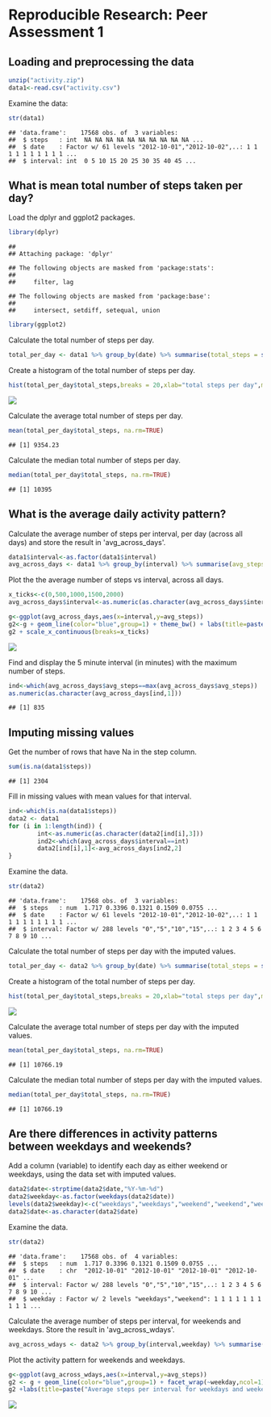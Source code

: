 # Reproducible Research: Peer Assessment 1


## Loading and preprocessing the data

```r
unzip("activity.zip")
data1<-read.csv("activity.csv")
```

Examine the data:

```r
str(data1)
```

```
## 'data.frame':	17568 obs. of  3 variables:
##  $ steps   : int  NA NA NA NA NA NA NA NA NA NA ...
##  $ date    : Factor w/ 61 levels "2012-10-01","2012-10-02",..: 1 1 1 1 1 1 1 1 1 1 ...
##  $ interval: int  0 5 10 15 20 25 30 35 40 45 ...
```

## What is mean total number of steps taken per day?
Load the dplyr and ggplot2 packages. 

```r
library(dplyr)
```

```
## 
## Attaching package: 'dplyr'
```

```
## The following objects are masked from 'package:stats':
## 
##     filter, lag
```

```
## The following objects are masked from 'package:base':
## 
##     intersect, setdiff, setequal, union
```

```r
library(ggplot2)
```

Calculate the total number of steps per day.  

```r
total_per_day <- data1 %>% group_by(date) %>% summarise(total_steps = sum(steps,na.rm=TRUE))
```

Create a histogram of the total number of steps per day.  

```r
hist(total_per_day$total_steps,breaks = 20,xlab="total steps per day",main="Distribution of total steps per day")
```

![](PA1_template_files/figure-html/unnamed-chunk-5-1.png)<!-- -->

Calculate the average total number of steps per day.  

```r
mean(total_per_day$total_steps, na.rm=TRUE)
```

```
## [1] 9354.23
```

Calculate the median total number of steps per day.  

```r
median(total_per_day$total_steps, na.rm=TRUE)
```

```
## [1] 10395
```


## What is the average daily activity pattern?
Calculate the average number of steps per interval, per day (across all days) and store the result in 'avg_across_days'.

```r
data1$interval<-as.factor(data1$interval)
avg_across_days <- data1 %>% group_by(interval) %>% summarise(avg_steps = mean(steps,na.rm=TRUE))
```

Plot the the average number of steps vs interval, across all days.

```r
x_ticks<-c(0,500,1000,1500,2000)
avg_across_days$interval<-as.numeric(as.character(avg_across_days$interval))

g<-ggplot(avg_across_days,aes(x=interval,y=avg_steps))
g2<-g + geom_line(color="blue",group=1) + theme_bw() + labs(title=paste("Average steps per interval per day, over all days")) + xlab("interval") + ylab("average number of steps") + theme(plot.title = element_text(hjust = 0.5))
g2 + scale_x_continuous(breaks=x_ticks) 
```

![](PA1_template_files/figure-html/unnamed-chunk-9-1.png)<!-- -->

Find and display the 5 minute interval (in minutes) with the maximum number of steps.

```r
ind<-which(avg_across_days$avg_steps==max(avg_across_days$avg_steps))
as.numeric(as.character(avg_across_days[ind,1]))
```

```
## [1] 835
```


## Imputing missing values
Get the number of rows that have Na in the step column.

```r
sum(is.na(data1$steps))
```

```
## [1] 2304
```

Fill in missing values with mean values for that interval.

```r
ind<-which(is.na(data1$steps))
data2 <- data1
for (i in 1:length(ind)) {
        int<-as.numeric(as.character(data2[ind[i],3]))
        ind2<-which(avg_across_days$interval==int)
        data2[ind[i],1]<-avg_across_days[ind2,2]
}
```

Examine the data.

```r
str(data2)
```

```
## 'data.frame':	17568 obs. of  3 variables:
##  $ steps   : num  1.717 0.3396 0.1321 0.1509 0.0755 ...
##  $ date    : Factor w/ 61 levels "2012-10-01","2012-10-02",..: 1 1 1 1 1 1 1 1 1 1 ...
##  $ interval: Factor w/ 288 levels "0","5","10","15",..: 1 2 3 4 5 6 7 8 9 10 ...
```

Calculate the total number of steps per day with the imputed values.  

```r
total_per_day <- data2 %>% group_by(date) %>% summarise(total_steps = sum(steps,na.rm=TRUE))
```

Create a histogram of the total number of steps per day.  

```r
hist(total_per_day$total_steps,breaks = 20,xlab="total steps per day",main="Distribution of total steps per day, with imputed values")
```

![](PA1_template_files/figure-html/unnamed-chunk-15-1.png)<!-- -->

Calculate the average total number of steps per day with the imputed values.    

```r
mean(total_per_day$total_steps, na.rm=TRUE)
```

```
## [1] 10766.19
```

Calculate the median total number of steps per day with the imputed values.  

```r
median(total_per_day$total_steps, na.rm=TRUE)
```

```
## [1] 10766.19
```


## Are there differences in activity patterns between weekdays and weekends?

Add a column (variable) to identify each day as either weekend or weekdays, using the data set with imputed values.

```r
data2$date<-strptime(data2$date,"%Y-%m-%d")
data2$weekday<-as.factor(weekdays(data2$date))
levels(data2$weekday)<-c("weekdays","weekdays","weekend","weekend","weekdays","weekdays","weekdays")
data2$date<-as.character(data2$date)
```

Examine the data.

```r
str(data2)
```

```
## 'data.frame':	17568 obs. of  4 variables:
##  $ steps   : num  1.717 0.3396 0.1321 0.1509 0.0755 ...
##  $ date    : chr  "2012-10-01" "2012-10-01" "2012-10-01" "2012-10-01" ...
##  $ interval: Factor w/ 288 levels "0","5","10","15",..: 1 2 3 4 5 6 7 8 9 10 ...
##  $ weekday : Factor w/ 2 levels "weekdays","weekend": 1 1 1 1 1 1 1 1 1 1 ...
```

Calculate the average number of steps per interval, for weekends and weekdays. Store the result in 'avg_across_wdays'.

```r
avg_across_wdays <- data2 %>% group_by(interval,weekday) %>% summarise(avg_steps = mean(steps,na.rm=TRUE))
```

Plot the activity pattern for weekends and weekdays.

```r
g<-ggplot(avg_across_wdays,aes(x=interval,y=avg_steps))
g2 <- g + geom_line(color="blue",group=1) + facet_wrap(~weekday,ncol=1) + scale_x_discrete(breaks=x_ticks) + theme_bw() +theme(strip.text.x = element_text(size=10, face="bold", angle=0),strip.background = element_rect(colour="black", fill="#fee3b3"))
g2 +labs(title=paste("Average steps per interval for weekdays and weekend")) + xlab("interval") + ylab("average number of steps") + theme(plot.title = element_text(hjust = 0.5)) + coord_cartesian(xlim = c(-2, 290))
```

![](PA1_template_files/figure-html/unnamed-chunk-21-1.png)<!-- -->
